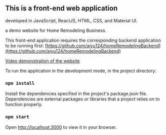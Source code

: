 ## This is a front-end web application

developed in JavaScript, ReactJS, HTML, CSS, and Material UI.

a demo website for Home Remodeling Business.

This front-end application requires the corresponding backend application to be running first:
[https://github.com/ajyu124/homeRemodelingBackend](https://github.com/ajyu124/homeRemodelingBackend)

[Video demonstration of the website](https://youtu.be/x5dK0Vqhw3c)

To run the application in the development mode, 
in the project directory:

### `npm install`

Install the dependencies specified in the project's package.json file. 
Dependencies are external packages or libraries that a project relies on to function properly. 

### `npm start`

Open [http://localhost:3000](http://localhost:3000) to view it in your browser.
